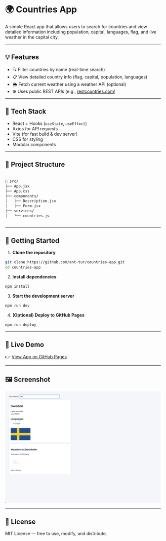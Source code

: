 # 🌍 Countries App

A simple React app that allows users to search for countries and view detailed information including population, capital, languages, flag, and live weather in the capital city.

---

## 💡 Features

- 🔍 Filter countries by name (real-time search)
- 📋 View detailed country info (flag, capital, population, languages)
- 🌦️ Fetch current weather using a weather API (optional)
- ⚙️ Uses public REST APIs (e.g., [restcountries.com](https://restcountries.com/))

---

## 🔧 Tech Stack

- React + Hooks (`useState`, `useEffect`)
- Axios for API requests
- Vite (for fast build & dev server)
- CSS for styling
- Modular components

---

## 📁 Project Structure

<pre>
<code>
📁 src/
├── App.jsx
├── App.css
├── components/
│   ├── Description.jsx
│   ├── Form.jsx
├── services/
│   └── countries.js
</code>
</pre>

---

## 🚀 Getting Started

1. **Clone the repository**

```bash
git clone https://github.com/ant-tur/countries-app.git
cd countries-app
```

2. **Install dependencies**

```bash
npm install
```

3. **Start the development server**

```bash
npm run dev
```

4. **(Optional) Deploy to GitHub Pages**

```bash
npm run deploy
```

---

## 🔗 Live Demo

👉 [View App on GitHub Pages](https://ant-tur.github.io/countries-app/)

---

## 🖼️ Screenshot

![Screenshot](./screenshot.png)

---

## 📜 License

MIT License — free to use, modify, and distribute.
